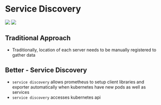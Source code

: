 # Service Discovery

<img src="https://user-images.githubusercontent.com/6856382/222753069-595b7660-6fc6-4bdc-a7c4-feda62d5c23e.png">

<img src="https://user-images.githubusercontent.com/6856382/222753851-e8a07b31-6781-4342-b277-18c50b9adade.png">


## Traditional Approach
- Traditionally, location of each server needs to be manually registered to gather data

## Better - Service Discovery

- `service discovery` allows prometheus to setup client libraries and exporter automatically when kubernetes have new pods as well as services
- `service discovery` accesses kubernetes api

